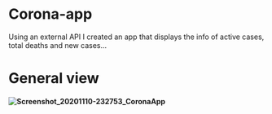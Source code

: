 # Corona-app
Using an external API I created an app that displays the info of active cases, total deaths and new cases...

# General view
#### ![Screenshot_20201110-232753_CoronaApp](https://user-images.githubusercontent.com/68973694/98759840-ac7cac00-23b0-11eb-81a4-f7b09734116e.jpg)
